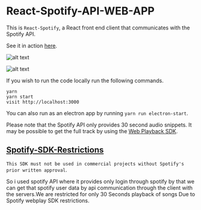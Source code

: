 # React-Spotify-API-WEB-APP

This is `React-Spotify`, a React front end client that communicates with the Spotify API.

See it in action [here](https://github.com/varun-0007/React-Project).

![alt text](https://github.com/varun-0007/React-Project/blob/main/songs.jpg "Songs")

![alt text](https://github.com/varun-0007/React-Project/blob/main/browse.jpg "Browse")

If you wish to run the code locally run the following commands.

```
yarn
yarn start
visit http://localhost:3000
```

You can also run as an electron app by running `yarn run electron-start`.

Please note that the Spotify API only provides 30 second audio snippets. It may be possible to get the full track by using the [Web Playback SDK](https://beta.developer.spotify.com/documentation/web-playback-sdk/).

## [Spotify-SDK-Restrictions](https://developer.spotify.com/policy/#iii-some-prohibited-applications)
`This SDK must not be used in commercial projects without Spotify's prior written approval`.

So i used spotify API where it provides only login through spotify by that we can get that spotify user data by api communication through the client with the servers.We are restricted for only 30 Seconds playback of songs Due to Spotify webplay SDK restrictions.




